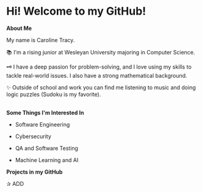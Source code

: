 # Hi! Welcome to my GitHub!

**About Me**

My name is Caroline Tracy. 

📚 I'm a rising junior at Wesleyan University majoring in Computer Science. 

🗝️ I have a deep passion for problem-solving, and I love using my skills to tackle real-world issues. I also have a strong mathematical background.

✨ Outside of school and work you can find me listening to music and doing logic puzzles (Sudoku is my favorite).  
</br>

**Some Things I'm Interested In**

- Software Engineering

- Cybersecurity

- QA and Software Testing

- Machine Learning and AI
  </br>

**Projects in my GitHub**

✰ ADD
